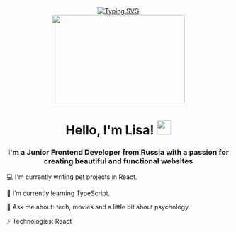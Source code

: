 <div align="center"><a href="https://git.io/typing-svg"><img src="https://readme-typing-svg.herokuapp.com?font=Fira+Code&size=30&duration=3000&pause=1000&color=F3A7F7&width=435&lines=Welcome+to+my+GitHub" alt="Typing SVG"/></a></div>
<div align="center"><img src=https://media.giphy.com/media/dNgK7Ws7y176U/giphy.gif width="300" height="200" align="center"/></div>
<h1 align="center">Hello, I'm Lisa!</a> 
<img src="https://github.com/blackcater/blackcater/raw/main/images/Hi.gif" height="32"/>
<h3 align="center">I'm a Junior Frontend Developer from Russia with a passion for creating beautiful and functional websites</h3>


<p>💻 I'm currently writing pet projects in React.</p>
<p>🌱 I’m currently learning TypeScript.</p>
<p>💬 Ask me about: tech, movies and a little bit about psychology.</p>
<p>⚡ Technologies: React</p>





